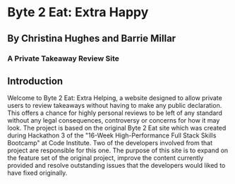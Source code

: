 
# Byte 2 Eat: Extra Happy
## By Christina Hughes and Barrie Millar
### A Private Takeaway Review Site

## Introduction

Welcome to Byte 2 Eat: Extra Helping, a website designed to allow private users to review takeaways without having to make any public declaration. This offers a chance for highly personal reviews to be left of any standard without any legal consequences, controversy or concerns for how it may look. The project is based on the original Byte 2 Eat site which was created during Hackathon 3 of the "16-Week High-Performance Full Stack Skills Bootcamp" at Code Institute. Two of the developers involved from that project are responsible for this one. The purpose of this site is to expand on the feature set of the original project, improve the content currently provided and resolve outstanding issues that the developers would liked to have fixed originally.
